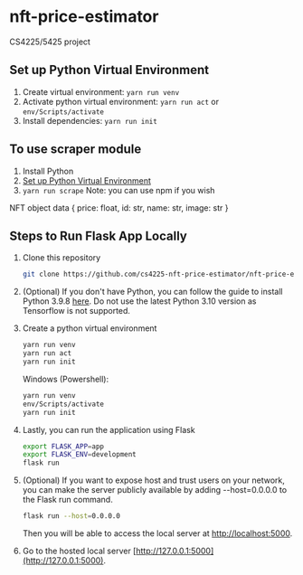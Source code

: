 # nft-price-estimator

CS4225/5425 project

## Set up Python Virtual Environment
1. Create virtual environment: `yarn run venv`
2. Activate python virtual environment: `yarn run act` or `env/Scripts/activate`
3. Install dependencies: `yarn run init`

## To use scraper module
1. Install Python 
2. [Set up Python Virtual Environment](#set-up-python-virtual-environment)
3. `yarn run scrape`
Note: you can use npm if you wish

NFT object data { price: float, id: str, name: str, image: str }

## Steps to Run Flask App Locally
1. Clone this repository
    ```sh
    git clone https://github.com/cs4225-nft-price-estimator/nft-price-estimator
    ```

2. (Optional) If you don't have Python, you can follow the guide to install Python 3.9.8 [here](https://www.python.org/downloads/release/python-398/). Do not use the latest Python 3.10 version as Tensorflow is not supported.

3. Create a python virtual environment 
    ```sh
    yarn run venv
    yarn run act
    yarn run init
    ```
    Windows (Powershell):
    ```sh
    yarn run venv
    env/Scripts/activate
    yarn run init
    ```
    
4. Lastly, you can run the application using Flask
    ```sh
    export FLASK_APP=app
    export FLASK_ENV=development
    flask run
    ```

5. (Optional) If you want to expose host and trust users on your network, you can make the server publicly available by adding --host=0.0.0.0 to the Flask run command.
    ```sh
    flask run --host=0.0.0.0
    ```
    Then you will be able to access the local server at [http://localhost:5000](http://localhost:5000).

6. Go to the hosted local server [http://127.0.0.1:5000](http://127.0.0.1:5000).